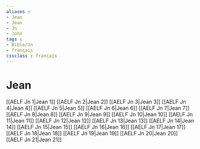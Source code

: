 ```yaml
---
aliases : 
- Jean
- Jean
- Jn
- John
tags : 
- Bible/Jn
- français
cssclass : français
---
```


# Jean

[[AELF Jn 1|Jean 1]]
[[AELF Jn 2|Jean 2]]
[[AELF Jn 3|Jean 3]]
[[AELF Jn 4|Jean 4]]
[[AELF Jn 5|Jean 5]]
[[AELF Jn 6|Jean 6]]
[[AELF Jn 7|Jean 7]]
[[AELF Jn 8|Jean 8]]
[[AELF Jn 9|Jean 9]]
[[AELF Jn 10|Jean 10]]
[[AELF Jn 11|Jean 11]]
[[AELF Jn 12|Jean 12]]
[[AELF Jn 13|Jean 13]]
[[AELF Jn 14|Jean 14]]
[[AELF Jn 15|Jean 15]]
[[AELF Jn 16|Jean 16]]
[[AELF Jn 17|Jean 17]]
[[AELF Jn 18|Jean 18]]
[[AELF Jn 19|Jean 19]]
[[AELF Jn 20|Jean 20]]
[[AELF Jn 21|Jean 21]]
